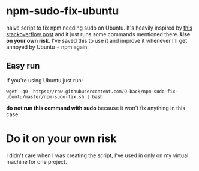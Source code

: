 # npm-sudo-fix-ubuntu
naive script to fix npm needing sudo on Ubuntu. It's heavily inspired by [this stackoverflow post](https://stackoverflow.com/questions/16151018/npm-throws-error-without-sudo) and it just runs some commands mentioned there. **Use on your own risk**. I've saved this to use it and improve it whenever I'll get annoyed by Ubuntu + npm again.

## Easy run
If you're using Ubuntu just run:
```
wget -qO- https://raw.githubusercontent.com/Q-back/npm-sudo-fix-ubuntu/master/npm-sudo-fix.sh | bash
```
**do not run this command with sudo** because it won't fix anything in this case.
# Do it on your own risk
I didn't care when I was creating the script, I've used in only on my virtual machine for one project.
